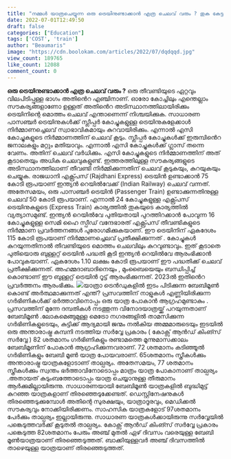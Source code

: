 ```yaml
---
title: "നമ്മൾ യാത്രചെയ്യുന്ന ഒരു ട്രെയിനുണ്ടാക്കാൻ എത്ര ചെലവ് വരും ? തുക കേട്ടാൽ ഞെട്ടും"
date: 2022-07-01T12:49:50
draft: false
categories: ["Education"]
tags: ['COST', 'train']
author: "Beaumaris"
image: "https://cdn.boolokam.com/articles/2022/07/dqdqqd.jpg"
view_count: 189765
like_count: 12088
comment_count: 0
---
```


**ഒരു ട്രെയിനുണ്ടാക്കാൻ എത്ര ചെലവ് വരും ?** ഒരു തീവണ്ടിയുടെ ഏറ്റവും വിലപിടിപ്പുള്ള ഭാഗം അതിൻെറ എഞ്ചിനാണ്. ഓരോ കോച്ചിലും എന്തെല്ലാം സൗകര്യങ്ങളാണോ ഉള്ളത് അതിൻെറ അടിസ്ഥാനത്തിലായിരിക്കും ട്രെയിനിന്റെ മൊത്തം ചെലവ് എന്താണെന്ന് നിശ്ചയിക്കുക. സാധാരണ പാസഞ്ചർ ട്രെയിനുകൾക്ക് സ്ലീപ്പർ കോച്ചുകളുള്ള ട്രെയിനുകളേക്കാൾ നിർമ്മാണച്ചെലവ് സ്വാഭാവികമായും കുറവായിരിക്കും. എന്നാൽ എസി കോച്ചുകളുടെ നിർമ്മാണത്തിന് ചെലവ് കൂടും. സ്ലീപ്പർ കോച്ചുകൾക്ക് ഇരുമ്പിൻെറ ജനാലകളും മറ്റും മതിയാവും. എന്നാൽ എസി കോച്ചുകൾക്ക് ഗ്ലാസ് തന്നെ വേണം. അതിന് ചെലവ് വർധിക്കും. എസി കോച്ചുകളുടെ നിർമ്മാണത്തിന് അത് കൂടാതെയും അധിക ചെലവുകളുണ്ട്. ഇത്തരത്തിലുള്ള സൗകര്യങ്ങളുടെ അടിസ്ഥാനത്തിലാണ് തീവണ്ടി നിർമ്മിക്കുന്നതിന് ചെലവ് കൂടുകയും, കുറയുകയും ചെയ്യുക. രാജധാനി എക്സ്പ്രസ് (Rajdhani Express) ട്രെയിൻ ഉണ്ടാക്കാൻ 75 കോടി രൂപയാണ് ഇന്ത്യൻ റെയിൽവേക്ക് (Indian Railway) ചെലവ് വന്നത്. അതേസമയം, ഒരു പാസഞ്ചർ ട്രെയിൻ (Passenger Train) ഉണ്ടാക്കുന്നതിനുള്ള ചെലവ് 50 കോടി രൂപയാണ്. എന്നാൽ 24 കോച്ചുകളുള്ള എക്സ്പ്രസ് ട്രെയിനുകളുടെ (Express Train) കാര്യത്തിൽ തുകയുടെ കാര്യത്തിൽ വ്യത്യാസമുണ്ട്. ഇന്ത്യൻ റെയിൽവേ പുതിയതായി പുറത്തിറക്കാൻ പോവുന്ന 16 കോച്ചുകളുള്ള സെമി ഹൈ സ്പീഡ് വന്ദേഭാരത് എക്സ്പ്രസ് തീവണ്ടികളുടെ നിർമ്മാണ പ്രവർത്തനങ്ങൾ പുരോഗമിക്കുകയാണ്. ഈ ട്രെയിനിന് ഏകദേശം 115 കോടി രൂപയാണ് നിർമ്മാണച്ചെലവ് പ്രതീക്ഷിക്കുന്നത് . കോച്ചുകൾ കുറയുന്നതിനാൽ തീവണ്ടിയുടെ മൊത്തം ചെലവിലും കുറവുണ്ടാവും. ഇത് കൂടാതെ പുതിയൊരു ബുള്ളറ്റ് ട്രെയിൻ പദ്ധതി കൂടി ഇന്ത്യൻ റെയിൽവേ ആരംഭിക്കാൻ പോവുകയാണ്. ഏകദേശം 1.10 ലക്ഷം കോടി രൂപയാണ് ഈ പദ്ധതിക്ക് ചെലവ് പ്രതീക്ഷിക്കുന്നത്. അഹമ്മദാബാദിനെയും , മുംബൈയെയും ബന്ധിപ്പിച്ച് കൊണ്ടാണ് ഈ ബുള്ളറ്റ് ട്രെയിൻ റൂട്ട് ആരംഭിക്കുന്നത്. 2023ൽ ഇതിൻെറ പ്രവർത്തനം ആരംഭിക്കും. ![](https://cdn.boolokam.com/articles/2022/07/gegegw.jpg)യാത്രാ ട്രെന്‍ഡുകളിൽ ഇടം പിടിക്കുന്ന ബേബിമൂണ്‍ കൊണ്ട് അർത്ഥമാക്കുന്നത് എന്ത്? പ്രസവത്തിന് നാളുകള്‍ എണ്ണിയിരിക്കുന്ന ഗര്‍ഭിണികള്‍ക്ക് ഭര്‍ത്താവിനൊപ്പം ഒരു യാത്ര പോകാന്‍ ആഗ്രഹമുണ്ടാകും . പ്രസവത്തിന് മുന്നേ ദമ്പതികള്‍ നടത്തുന്ന വിനോദയാത്രയ്ക്ക് പറയുന്നതാണ് ബേബിമൂണ്‍ .ലോകമെങ്ങുമുള്ള മെട്രോ നഗരങ്ങളില്‍ താമസിക്കുന്ന ഗര്‍ഭിണികളുടെയും, കുട്ടിക്ക് ആദ്യമായി ജന്മം നല്‍കിയ അമ്മമാരുടെയും ഇടയിൽ ഒരു അന്താരാഷ്ട്ര കമ്പനി നടത്തിയ സര്‍വ്വേ പ്രകാരം ( കോക്സ് ആന്‍ഡ് കിംങ്സ് സർവ്വേ ) 82 ശതമാനം ഗര്‍ഭിണികളും രണ്ടാമത്തെ മൂന്നുമാസക്കാലം ബേബിമൂണിന് പോകാന്‍ ആഗ്രഹിക്കുന്നവരാണ്. 72 ശതമാനം കടിഞ്ഞൂല്‍ ഗര്‍ഭിണികളും ബേബി മൂണ്‍ യാത്ര പോയവരാണ്. 65ശതമാനം സ്ത്രീകള്‍ക്കും അന്താരാഷ്ട്ര യാത്രകളോടാണ് താല്പര്യം. അതേസമയം, 77 ശതമാനം സ്ത്രീകള്‍ക്കും സ്വന്തം ഭര്‍ത്താവിനോടൊപ്പം മാത്രം യാത്ര പോകാനാണ് താല്പര്യം .അതായത് കുടുംബത്തോടൊപ്പം യാത്ര ചെയ്യാനുള്ള തീരുമാനം ആര്‍ക്കുമില്ലായിരുന്നു. സാധാരണയായി ബേബിമൂണ്‍ യാത്രകളില്‍ ബുദ്ധിമുട്ട് കുറഞ്ഞ യാത്രകളാണ് തിരഞ്ഞെടുക്കേണ്ടത്. ഡെസ്റ്റിനേഷനുകൾ തിരഞ്ഞെടുക്കുമ്പോള്‍ അതിന്റെ സുരക്ഷയും, യാത്രാദൂരവും, മെഡിക്കല്‍ സൗകര്യവും നോക്കിയിരിക്കണം. സാഹസിക യാത്രകളോട് 97ശതമാനം പേര്‍ക്കും താല്പര്യം ഇല്ലായിരുന്നു. സാധാരണ യാത്രകള്‍ക്കായിരുന്നു സര്‍വ്വേയില്‍ പങ്കെടുത്തവര്‍ക്ക് കൂടുതൽ താല്പര്യം. കോക്സ് ആന്‍ഡ് കിംങ്സ് സർവ്വേ പ്രകാരം പങ്കെടുത്ത 82ശതമാനം പേരും അഞ്ച് മുതല്‍ ഏഴ് ദിവസം വരെയുള്ള ബേബി മൂണ്‍യാത്രയാണ് തിരഞ്ഞെടുത്തത്. ബാക്കിയുള്ളവര്‍ അഞ്ച് ദിവസത്തില്‍ താഴെയുള്ള യാത്രയാണ് തിരഞ്ഞെടുത്തത്.
